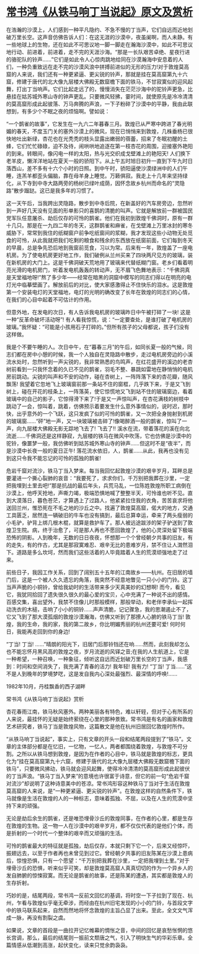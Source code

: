 # [常书鸿《从铁马响丁当说起》原文及赏析](https://www.vrrw.net/wx/10920.html)

在浩瀚的沙漠上，人们感到一种平凡隐约、不急不慢的丁当声，它们自远而近地划破万里长空。这声音仿佛告诉人们：在这无涯的沙漠中，夜虽阑啊，而人未静。有一些地球上的生物，还在如此不可思议地一脚一脚走在瀚海沙漠中，如此不可思议地行动、前进着，前进着，走不完的天涯沙海。“那是一长队艰苦卓绝、星夜行进的骆驼队的铃声……”它们是如此令人心惊肉跳地给同在沙漠瀚海中安息着的人们，一种负重致远在走不完的沙漠风浪中拼搏前进似的无形的压力!对于敦煌莫高窟的人来说，我们还有一种更紧逼、更尖锐的铃声，那就是挂在莫高窟第九十六窟，修建于唐代的北大像九层楼大佛殿无数窟檐下面的铁马，不甘寂寞似的迎风起舞，打出丁当响声。它们比起走远了的，慢慢消失在茫茫沙海中的驼铃声更急，比悬挂在姑苏城外寒山寺的钟声更乱。只要微风轻拂，霎时间，就使原先是冷冷清清的莫高窟形成此起彼落、万马奔腾的声浪，一下子粉碎了沙漠中的平静，我由此联想到，有多少个不眠之夜的烦恼啊。譬如说：

“一个鹊雀的故事”，它发生在一九六二年暮春三月。敦煌已从严寒中跨进了春光明媚的春天，不度玉门关的塞外沙漠上的微风，现在已悄悄来到敦煌，几株垂杨已很快地吐出新绿，杏花也在光秃秃的枝头显露出嫩弱的蓓蕾，招来了冬眠初醒的土蜂，它们忙忙碌碌，迫不及待，闹哄哄地追逐在第一枝杏花的周围，迎接塞外艳阳的到来。转眼间，像闪电一样的太阳，热与光交织成戈壁滩上的艳阳天! 人们换下老羊皮，懒洋洋地站在夏天一般的骄阳下。从上午五时旭日初升一直到下午九时日落西山，差不多有十六个小时的日照。到中午时，骄阳逼使沙漠绿洲中的人们午睡，连羔羊都歪头偏脑，靠在母羊身上睡觉。万籁俱寂。我走上十几年来坚持绿化，从下寺到中寺大路两旁的杨树已绿叶成荫，因怀念故乡杭州而命名的“灵隐路”散步蹓跶。这已是我多年的习惯了。



这一天午后，当我跨出灵隐路，散步到中寺后院，在新盖好的汽车房旁边，忽然听到一声好几天没有见面的形单影只的喜鹊的清脆的叫声。它就是解放前一群被国民党军队任意屠杀、劫后仅存的可怜的鹊雀。他们在我初到敦煌千佛洞时，原有一群十几只。那是在一九四二年的冬天，这群鹊雀和麻雀，在戈壁滩上万里冰封的寒冬威胁下，常常到我住的纸糊窗户前争吃纸窗间的浆糊，我才发现这些小动物无处觅食的可怜，从此我就把我们吃剩的粮食和残余的东西放在纸窗前面，它们每到冬天的早晨，总是争先恐后地到我窗前觅食，习以为常。后来有一年，敦煌盖了一座电机房。为了使电机房更好地工作，我们破例从兰州买来了四块两尺见方的玻璃，装在新机房的大门上。这是千佛洞破天荒地用了玻璃来代替纸糊门窗。老乡们看着明亮光滑的电机房门，听着发电机轰轰的转动声，无不眉飞色舞地表示：“千佛洞真是天堂福地呀!”熬了多少年——经常在暗黑的洞窟中模写的同志们得以在明亮的电灯光中临摹壁画了。解放前后的对比，使大家感激得止不住快乐的泪水。这是敦煌第一个安装电灯的天堂福地，电灯的光明的确改变了长年在敦煌的同志们的心情，在我们的心目中起着不可估计的作用。

但意外地，在发电的次日，有人告诉我电机房的玻璃昨日中午被打碎了一块! 这是一种“反革命破坏活动呀”! 有人看我惊慌，说：“一定要查处，是谁打破了电机房的玻璃。”我怀疑：“可能是小孩用石子打碎的。”但所有孩子的父母都说，孩子们没有这样做。

我是个不要午睡的人。次日中午，在“暮春三月”的午后，如同长夏一般的气候，同志们都在房中小憩的时候，我一个人独自在灵隐路中散步，走过电机房旁边的小溪流水处时，忽然听到一声尖锐的，我非常熟悉的鸟鸣声，在红花盛开的溪边的老杏树前看到一只我怀念着的久已不见的鹊雀，羽毛不整、暴跳如雷地在静悄悄的电机房前跳动。尖锐的叫声和不安的动作，碰在杏树上，一阵阵落下来的杏花瓣，随风飘荡! 我望着它忽地飞上玻璃窗前那一条站不住的窗框，几乎跌下来，于是又飞到树上，碰在开花的枝条上，一阵落英，使它惊慌地又飞到站不住的玻璃窗边，看着玻璃中的自己的影子，它惊得滑下来了!于是又一声惊叫声，在杏花满枝的树枝中跳动了一会，惊叫着，跳着，仿佛预示着要发生什么意外事情似的，说时迟，那时快，出乎意外的一个飞跃，这只发疯了似的可怜的鹊雀，又一次把全身抛射到机房的玻璃窗……“砰”地一声，又一块玻璃被击碎了!像喝醉酒一般的鹊雀，惊叫了一声，向九层楼大佛殿无影无踪地飞去了! 飞去了!! 溪水在流，带着落花的溪在向北流逝……千佛洞还是这样静寂，九层楼的铁马在微风中吹荡，它也仿佛是沙漠中的驼铃，像噩梦一般，我仿佛听到姑苏城外寒山寺的钟声……但这时不是“夜半”，而是沙漠中长夜一般的夏日正午! 落花流水依旧，人，鹊雀……从此，我再也没有见到这只令我不能忘记的可怜的孤独的鹊雀!

危岩千窟对流沙，铁马丁当入梦来。每当我回忆起敦煌沙漠的艰辛岁月，耳畔总是要灌进一个撕心裂肺的哀音：“我要死了，求求你们，千万别把我葬在沙里，一定把我埋到土里去吧!”那是抗战的最后年头，兵荒马乱，一位陈姓敦煌所职工病倒在沙漠上，他呼天抢地，声嘶力竭，极端恐惧地喊了整整半天，可怜谁也听不见。直到大漠落日，暮色苍茫，才算遇上了过路人，他紧紧拉住我的衣角，苦苦哀求将他送回兰州，惟恐死在不毛之地的沙丘之中。找遍了敦煌莫高窟，偌大的地方，交通工具匮乏，居然连一辆破旧的牛车也没有搞到，最后总算幸运，牵来了两头瘦弱的小毛驴，驴背上绑几根木棍，就算是救护车了。那人被远途跋涉的架子驴送到了敦煌卫生院。病，终于治愈了，可是那人再也不愿回敦煌了，他的心灵深处留下极端恐怖的阴影。人到晚年，无数的日日夜夜，怀想那一个个曾经朝夕共事的旧友，有的走失，有的作古，尤其是那寂寞难忍、艰辛无比的患难岁月，禁不住让人潸然泪下。道路是多么坎坷，然而我们这些活着的人毕竟踏着人生的荒漠顽强地走了过来。

前些日子，我因工作关系，回到了阔别五十五年的江南故乡——杭州。在旧居的墙门后，这是一个被人久久遗忘的角落，我突然不经意地瞥见一只小小的门铃。这丁当声声脆的小铜铃，曾给我幼时的生活带来多少天真美妙的幻想啊! 而今，看见它，我犹同拾回了遗失很久很久的最心爱的宝贝，心中充满了一种说不出的感情。百感交集，喜出望外，我禁不住像儿时那般模样，那般举动，和老伴李承仙一起挥动洗衣的木槌，击响了小小的铜铃……声声清脆，记记骤急，我的思潮遏止不了，它又飞到了那大漠孤烟的敦煌沙漠瀚海，仿佛又听到了那撩人心腑的铁马丁当! 敦煌，我的生命，我的家，我的第二故乡，你比明媚秀丽的杭州还要可爱! 何时何日，我能再走回到你的身边!

“丁当! 丁当! ……”晴朗的阳光下，旧居门后那铃铛还在响……然而，此刻我却怎么也不能忘怀月黑风高的敦煌之夜，岁月流逝的风铎之音;在我的人生航道上，它是一种希望，一种召唤，一种象征，倾听这自远而近划破万里长空的丁当声，我感到：时间和空间消失了，我充满了青春的活力! 我年轻! 我有力! “丁当! 丁当……”这不是人到晚年的梦境梦呓，这是发自我内心深处最强烈、最深情的呼唤!……

1982年10月，丹桂飘香的西子湖畔

常书鸿《从铁马响丁当说起》赏析

杏花春雨江南，铁马秋风塞外。两种美丽各有特色，难以轩轾，但对于心有所系的人来说，最挂怀的无疑是始终萦绕在心里的那种景致。常书鸿是有名的画家和敦煌艺术研究者，铁马丁当是敦煌风物，这篇散文是他在杭州旧居回忆敦煌时所作。

“从铁马响丁当说起”，事实上，只有文章的开头一段和结尾两段提到了“铁马”。文章的主体部分都是在忆旧，一忆物，一忆人，两者都围绕着敦煌，与敦煌不可分割。之所以从铁马想到敦煌，是因为在作者的心目中，铁马就是敦煌的标志，更具化为“挂在莫高窟第九十六窟，修建于唐代的北大像九层楼大佛殿无数窟檐下面的铁马”，只要微风拂动，铁马就会迎风起舞，使得冷冷清清的莫高窟形成此起彼伏的丁当声浪。“铁马丁当入梦来”的意境也许很富于诗意，但它的前一句“危岩千窟对流沙”却说明了这种诗意美中的苍凉。常书鸿形容这种铁马丁当对于生活在敦煌莫高窟的人来说，是“一种更紧逼、更尖锐的铃声”。在敦煌这样的自然条件下，铁马就像是生活在敦煌的人的一种标志，意味着孤独、不屈，以及在人生的荒漠中坚持下来的顽强。

无论是劫后余生的鹊雀，还是唯恐埋骨沙丘的敦煌同事，在作者的心里，都是生存在敦煌的生物。这一物一人在沙漠中的艰辛岁月，都不仅仅代表的是他们个体，而是折射的一个时代一个整体的艰辛而又顽强的生活。

可怜的鹊雀最大的特征就是孤独，劫后仅存，本就只剩下它一个，后来又经惊吓，振翅远去，以至于作者再也未曾见到过它。曾经朝夕共事的旧友陈某在沙漠上患病后，惊惶恐惧，只有一个愿望：“千万别把我葬在沙里，一定把我埋到土里。”对于埋骨沙丘的恐惧，听来似乎可笑，却是敦煌莫高窟人真真切切的作为一个异乡人的发自肺腑的惊悚寂寞。而无论是鹊雀的故事，还是陈某的遭遇，其实都是敦煌人的生存折射。

巧妙的是，结尾两段，常书鸿一反前文回忆的基调，将时空一下子拉到了现在、杭州，乍看与敦煌似乎毫无牵涉，而经由在杭州旧宅发现的小小的门铃，与首段文字中的铁马联系起来，自然而然地将怀念敦煌的主旨凸显了出来。至此，全文文气浑成一脉，再没有割裂之虞。

如果说，文章的首段是一曲拉开记忆帷幕的惆怅之音，中间的回忆是哀愁怅惘的悠长宫调，那么，最后的结尾则一振前文颓唐之气，引入了明快生气的华彩乐章。全篇情感从低潮到高涨，起伏变化，读来只觉余韵袅袅。

